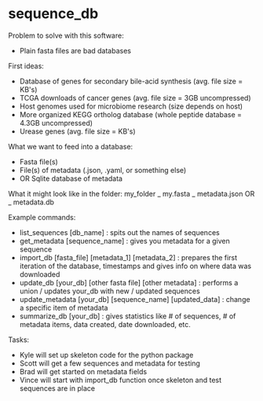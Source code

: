 # sequence_db

Problem to solve with this software:
* Plain fasta files are bad databases

First ideas:
* Database of genes for secondary bile-acid synthesis (avg. file size = KB's)
* TCGA downloads of cancer genes (avg. file size = 3GB uncompressed)
* Host genomes used for microbiome research (size depends on host)
* More organized KEGG ortholog database (whole peptide database = 4.3GB uncompressed)
* Urease genes (avg. file size = KB's)

What we want to feed into a database:
* Fasta file(s)
* File(s) of metadata (.json, .yaml, or something else)
* OR Sqlite database of metadata

What it might look like in the folder:
my_folder
  \_ my.fasta
  \_ metadata.json OR
  \_ metadata.db

Example commands:
* list_sequences [db_name] : spits out the names of sequences
* get_metadata [sequence_name] : gives you metadata for a given sequence
* import_db [fasta_file] [metadata_1] [metadata_2] : prepares the first iteration of the database, timestamps and gives info on where data was downloaded
* update_db [your_db] [other fasta file] [other metadata] : performs a union / updates your_db with new / updated sequences
* update_metadata [your_db] [sequence_name] [updated_data] : change a specific item of metadata
* summarize_db [your_db] : gives statistics like # of sequences, # of metadata items, data created, date downloaded, etc.

Tasks:
* Kyle will set up skeleton code for the python package
* Scott will get a few sequences and metadata for testing
* Brad will get started on metadata fields
* Vince will start with import_db function once skeleton and test sequences are in place
